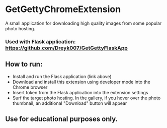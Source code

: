 # GetGettyChromeExtension
A small application for downloading high quality images from some popular photo hosting.

### Used with Flask application: https://github.com/Dreyk007/GetGettyFlaskApp

## How to run:
* Install and run the Flask application (link above)
* Download and install this extension using developer mode into the Chrome browser
* Insert token from the Flask application into the extension settings
* Surf the target photo hosting. In the gallery, if you hover over the photo thumbnail, an additional "Download" button will appear

## Use for educational purposes only.
